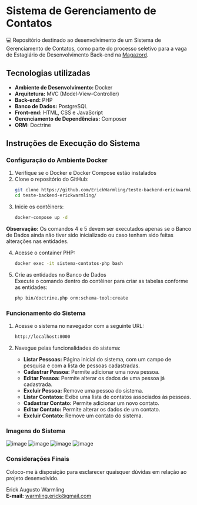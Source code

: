 # Sistema de Gerenciamento de Contatos

💻 Repositório destinado ao desenvolvimento de um Sistema de Gerenciamento de Contatos, como parte do processo seletivo para a vaga de Estagiário de Desenvolvimento Back-end na [Magazord](https://www.magazord.com.br/).

## Tecnologias utilizadas

- **Ambiente de Desenvolvimento:** Docker
- **Arquitetura:** MVC (Model-View-Controller)
- **Back-end:** PHP
- **Banco de Dados:** PostgreSQL
- **Front-end:** HTML, CSS e JavaScript
- **Gerenciamento de Dependências:** Composer
- **ORM:** Doctrine

## Instruções de Execução do Sistema

### Configuração do Ambiente Docker

1. Verifique se o Docker e Docker Compose estão instalados
2. Clone o repositório do GitHub:
   ``` bash
   git clone https://github.com/ErickWarmling/teste-backend-erickwarmling.git
   cd teste-backend-erickwarmling/
   ```
3. Inicie os contêiners:
   ``` bash
   docker-compose up -d
   ```
**Observação:** Os comandos 4 e 5 devem ser executados apenas se o Banco de Dados ainda não tiver sido inicializado ou caso tenham sido feitas alterações nas entidades. 

4. Acesse o container PHP:
   ``` bash
   docker exec -it sistema-contatos-php bash
   ```

5. Crie as entidades no Banco de Dados
   <br>
   Execute o comando dentro do contêiner para criar as tabelas conforme as entidades:
   ``` bash
   php bin/doctrine.php orm:schema-tool:create
   ```

### Funcionamento do Sistema

1. Acesse o sistema no navegador com a seguinte URL:
   ``` bash
   http://localhost:8000
   ```
   
2. Navegue pelas funcionalidades do sistema:
   - **Listar Pessoas:** Página inicial do sistema, com um campo de pesquisa e com a lista de pessoas cadastradas.
   - **Cadastrar Pessoa:** Permite adicionar uma nova pessoa.
   - **Editar Pessoa:** Permite alterar os dados de uma pessoa já cadastrada.
   - **Excluir Pessoa:** Remove uma pessoa do sistema.
   - **Listar Contatos:** Exibe uma lista de contatos associados às pessoas.
   - **Cadastrar Contato:** Permite adicionar um novo contato.
   - **Editar Contato:** Permite alterar os dados de um contato.
   - **Excluir Contato:** Remove um contato do sistema.

### Imagens do Sistema
![image](https://github.com/user-attachments/assets/c0da882a-2999-40e9-9666-d83e48e827c2)
![image](https://github.com/user-attachments/assets/22129225-26f5-423e-ad5e-26c645daeffa)
![image](https://github.com/user-attachments/assets/93012979-6718-4d7d-b092-96bac39508de)
![image](https://github.com/user-attachments/assets/0c8bfc00-7161-4058-976b-dbf7f3bdc3d1)


### Considerações Finais

Coloco-me à disposição para esclarecer quaisquer dúvidas em relação ao projeto desenvolvido.

Erick Augusto Warmling
<br>
**E-mail:** [warmling.erick@gmail.com](mailto:warmling.erick@gmail.com)

